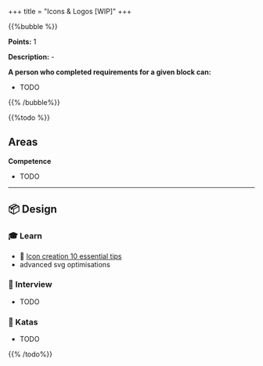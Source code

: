+++
title = "Icons & Logos [WIP]"
+++

{{%bubble %}}

**Points:** 1

**Description:** -

**A person who completed requirements for a given block can:**

- TODO

{{% /bubble%}}

{{%todo %}}

## Areas

**Competence**

- TODO

---

## 📦 Design

### 🎓 Learn

- 📗 [Icon creation 10 essential tips](https://bootcamp.uxdesign.cc/create-icons-like-a-pro-c66a50064f8b)
- advanced svg optimisations

### 🎤 Interview

- TODO

### 📝 Katas

- TODO

{{% /todo%}}

